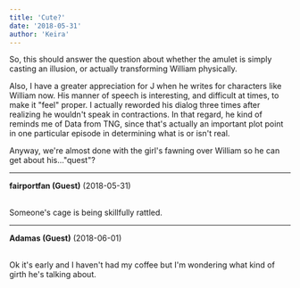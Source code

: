 ```yaml
---
title: 'Cute?'
date: '2018-05-31'
author: 'Keira'
---
```


<p>So, this should answer the question about whether the amulet is simply casting an illusion, or actually transforming William physically.</p><p>Also, I have a greater appreciation for J when he writes for characters like William now. His manner of speech is interesting, and difficult at times, to make it "feel" proper. I actually reworded his dialog three times after realizing he wouldn't speak in contractions. In that regard, he kind of reminds me of Data from TNG, since that's actually an important plot point in one particular episode in determining what is or isn't real.</p><p>Anyway, we're almost done with the girl's fawning over William so he can get about his..."quest"?</p>

---
**fairportfan (Guest)** (2018-05-31)

<br> Someone's cage is being skillfully rattled.<br>

---
**Adamas (Guest)** (2018-06-01)

<br> Ok it's early and I haven't had my coffee but I'm wondering what kind of girth he's talking about.<br>

